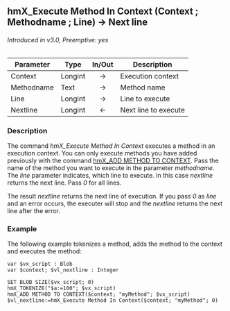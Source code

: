 ## hmX_Execute Method In Context (Context ; Methodname ; Line) → Next line
###### Introduced in v3.0, Preemptive: yes

|Parameter|Type|In/Out|Description
|---|---|:---:|---
|Context|Longint|→|Execution context
|Methodname|Text|→|Method name
|Line|Longint|→|Line to execute
|Nextline|Longint|←|Next line to execute

### Description
The command *hmX_Execute Method In Context* executes a method in an execution context. You can only execute methods you have added previously with the command [hmX_ADD METHOD TO CONTEXT](hmX_AddMethodToContext.md). Pass the name of the method you want to execute in the parameter *methodname*. The *line* parameter indicates, which line to execute. In this case *nextline* returns the next line. Pass *0* for all lines.

The result *nextline* returns the next line of execution. If you pass *0* as *line* and an error occurs, the executer will stop and the *nextline* returns the next line after the error.

### Example
The following example tokenizes a method, adds the method to the context and executes the method:

```4d
var $vx_script : Blob
var $context; $vl_nextline : Integer

SET BLOB SIZE($vx_script; 0)
hmX_TOKENIZE("$a:=100"; $vx_script)
hmX_ADD METHOD TO CONTEXT($context; "myMethod"; $vx_script)
$vl_nextline:=hmX_Execute Method In Context($context; "myMethod"; 0)
```
